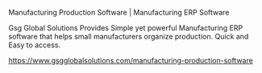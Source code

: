 Manufacturing Production Software | Manufacturing ERP Software 

Gsg Global Solutions Provides Simple yet powerful Manufacturing ERP software that helps small manufacturers organize production.  Quick and Easy to access.

https://www.gsgglobalsolutions.com/manufacturing-production-software

